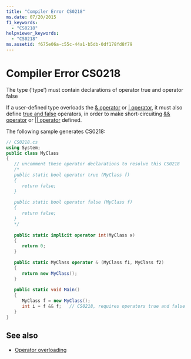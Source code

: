 ```yaml
---
title: "Compiler Error CS0218"
ms.date: 07/20/2015
f1_keywords: 
  - "CS0218"
helpviewer_keywords: 
  - "CS0218"
ms.assetid: f675e06a-c55c-44a1-b5db-0df178fd8f79
---
```

# Compiler Error CS0218
The type ('type') must contain declarations of operator true and operator false  
  
If a user-defined type overloads the [& operator](../language-reference/operators/boolean-logical-operators.md#logical-and-operator-) or [&#124; operator](../language-reference/operators/boolean-logical-operators.md#logical-or-operator-), it must also define [true and false](../language-reference/operators/true-false-operators.md) operators, in order to make short-circuiting [&& operator](../language-reference/operators/boolean-logical-operators.md#conditional-logical-and-operator-) or [&#124;&#124; operator](../language-reference/operators/boolean-logical-operators.md#conditional-logical-or-operator-) defined.
  
 The following sample generates CS0218:  
  
```csharp  
// CS0218.cs  
using System;  
public class MyClass  
{  
   // uncomment these operator declarations to resolve this CS0218  
   /*  
   public static bool operator true (MyClass f)  
   {  
      return false;  
   }  
  
   public static bool operator false (MyClass f)  
   {  
      return false;  
   }  
   */  
  
   public static implicit operator int(MyClass x)  
   {  
      return 0;  
   }  
  
   public static MyClass operator & (MyClass f1, MyClass f2)  
   {  
      return new MyClass();  
   }  
  
   public static void Main()  
   {  
      MyClass f = new MyClass();  
      int i = f && f;   // CS0218, requires operators true and false  
   }  
}  
```  
  
## See also

- [Operator overloading](../language-reference/operators/operator-overloading.md)
